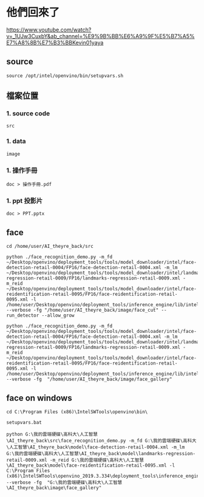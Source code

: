 # 他們回來了

https://www.youtube.com/watch?v=_1UJw3CuxbY&ab_channel=%E9%9B%BB%E6%A9%9F%E5%B7%A5%E7%A8%8B%E7%B3%BBKevin01yaya

## source
    source /opt/intel/openvino/bin/setupvars.sh

## 檔案位置

### 1. source code

    src

### 1. data

    image

### 1. 操作手冊

    doc > 操作手冊.pdf

### 1. ppt 投影片
    
    doc > PPT.pptx 

## face
```
cd /home/user/AI_theyre_back/src
```
```
python ./face_recognition_demo.py -m_fd ~/Desktop/openvino/deployment_tools/tools/model_downloader/intel/face-detection-retail-0004/FP16/face-detection-retail-0004.xml -m_lm ~/Desktop/openvino/deployment_tools/tools/model_downloader/intel/landmarks-regression-retail-0009/FP16/landmarks-regression-retail-0009.xml -m_reid ~/Desktop/openvino/deployment_tools/tools/model_downloader/intel/face-reidentification-retail-0095/FP16/face-reidentification-retail-0095.xml -l /home/user/Desktop/openvino/deployment_tools/inference_engine/lib/intel64/libcpu_extension_sse4.so --verbose -fg "/home/user/AI_theyre_back/image/face_cut" --run_detector --allow_grow
```
```
python ./face_recognition_demo.py -m_fd ~/Desktop/openvino/deployment_tools/tools/model_downloader/intel/face-detection-retail-0004/FP16/face-detection-retail-0004.xml -m_lm ~/Desktop/openvino/deployment_tools/tools/model_downloader/intel/landmarks-regression-retail-0009/FP16/landmarks-regression-retail-0009.xml -m_reid ~/Desktop/openvino/deployment_tools/tools/model_downloader/intel/face-reidentification-retail-0095/FP16/face-reidentification-retail-0095.xml -l /home/user/Desktop/openvino/deployment_tools/inference_engine/lib/intel64/libcpu_extension_sse4.so --verbose -fg  "/home/user/AI_theyre_back/image/face_gallery"
```

## face on windows
```
cd C:\Program Files (x86)\IntelSWTools\openvino\bin\
```
```
setupvars.bat
```
```
python G:\我的雲端硬碟\高科大\人工智慧\AI_theyre_back\src\face_recognition_demo.py -m_fd G:\我的雲端硬碟\高科大\人工智慧\AI_theyre_back\model\face-detection-retail-0004.xml -m_lm G:\我的雲端硬碟\高科大\人工智慧\AI_theyre_back\model\landmarks-regression-retail-0009.xml -m_reid G:\我的雲端硬碟\高科大\人工智慧\AI_theyre_back\model\face-reidentification-retail-0095.xml -l C:\Program Files (x86)\IntelSWTools\openvino_2019.3.334\deployment_tools\inference_engine\bin\intel64\Debug\cpu_extension_avx2.dll --verbose -fg  "G:\我的雲端硬碟\高科大\人工智慧\AI_theyre_back\image\face_gallery"
```
